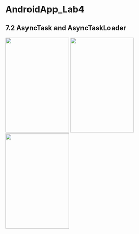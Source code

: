 # AndroidApp_Lab4

## 7.2 AsyncTask and AsyncTaskLoader

<img src = "https://user-images.githubusercontent.com/70666097/124886645-68a97780-e00f-11eb-9990-32b992839b29.png" width="200" height="300"> <img src = "https://user-images.githubusercontent.com/70666097/124886649-69420e00-e00f-11eb-8b7b-17baf12c2f2a.png" width="200" height="300"> <img src = "https://user-images.githubusercontent.com/70666097/124886655-69daa480-e00f-11eb-8633-56ae9bf9ee29.png" width="200" height="300">
